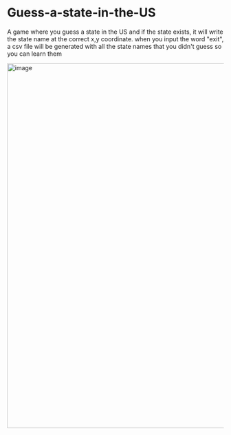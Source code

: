 # Guess-a-state-in-the-US
A game where you guess a state in the US and if the state exists, it will write the state name at the correct x,y coordinate.
when you input the word "exit", a csv file will be generated with all the state names that you didn't guess so you can learn them

<img width="967" height="848" alt="image" src="https://github.com/user-attachments/assets/503745fd-1063-448d-b0fc-461a338629e6" />

